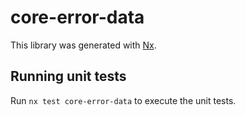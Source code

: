 # core-error-data

This library was generated with [Nx](https://nx.dev).

## Running unit tests

Run `nx test core-error-data` to execute the unit tests.
